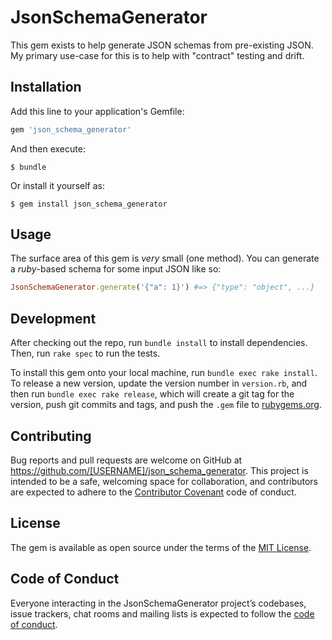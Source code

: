 # JsonSchemaGenerator

This gem exists to help generate JSON schemas from pre-existing JSON.
My primary use-case for this is to help with "contract" testing and drift.

## Installation

Add this line to your application's Gemfile:

```ruby
gem 'json_schema_generator'
```

And then execute:

    $ bundle

Or install it yourself as:

    $ gem install json_schema_generator

## Usage

The surface area of this gem is _very_ small (one method).
You can generate a *ruby*-based schema for some input JSON like so:

```ruby
JsonSchemaGenerator.generate('{"a": 1}') #=> {"type": "object", ...}
```

## Development

After checking out the repo, run `bundle install` to install dependencies. 
Then, run `rake spec` to run the tests.

To install this gem onto your local machine, run `bundle exec rake install`. 
To release a new version, update the version number in `version.rb`, and then run `bundle exec rake release`, which will create a git tag for the version, push git commits and tags, and push the `.gem` file to [rubygems.org](https://rubygems.org).

## Contributing

Bug reports and pull requests are welcome on GitHub at https://github.com/[USERNAME]/json_schema_generator. 
This project is intended to be a safe, welcoming space for collaboration, and contributors are expected to adhere to the [Contributor Covenant](http://contributor-covenant.org) code of conduct.

## License

The gem is available as open source under the terms of the [MIT License](https://opensource.org/licenses/MIT).

## Code of Conduct

Everyone interacting in the JsonSchemaGenerator project’s codebases, issue trackers, chat rooms and mailing lists is expected to follow the [code of conduct](https://github.com/[USERNAME]/json_schema_generator/blob/master/CODE_OF_CONDUCT.md).
